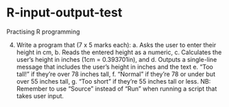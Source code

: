 # R-input-output-test
Practising R programming

4. Write a program that (7 x 5 marks each):
         a. Asks the user to enter their height in cm,
         b. Reads the entered height as a numeric,
         c. Calculates the user’s height in inches (1cm = 0.393701in), and
         d. Outputs a single-line message that includes the user’s height in inches and the text
         e. “Too tall!” if they’re over 78 inches tall,
         f. “Normal” if they’re 78 or under but over 55 inches tall,
         g. “Too short” if they’re 55 inches tall or less.
NB: Remember to use “Source” instead of “Run” when running a script that takes user input.

